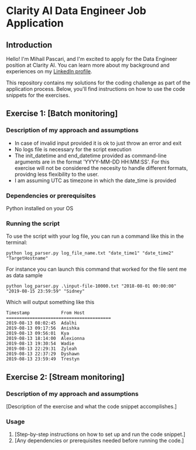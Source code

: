 # Clarity AI Data Engineer Job Application

## Introduction
Hello! I'm Mihail Pascari, and I'm excited to apply for the Data Engineer position at Clarity AI. You can learn more about my background and experiences on my [LinkedIn profile](https://www.linkedin.com/in/mpascari/).

This repository contains my solutions for the coding challenge as part of the application process. Below, you'll find instructions on how to use the code snippets for the exercises.

## Exercise 1: [Batch monitoring]

### Description of my approach and assumptions
- In case of invalid input provided it is ok to just throw an error and exit
- No logs file is necessary for the script execution
- The init_datetime and end_datetime provided as command-line arguments are in the format 'YYYY-MM-DD HH:MM:SS'. For this exercise will not be considered the necesity to handle different formats, providng less flexibility to the user.
- I am assuming UTC as timezone in which the date_time is provided

### Dependencies or prerequisites
Python installed on your OS

### Running the script
To use the script with your log file, you can run a command like this in the terminal:
```
python log_parser.py log_file_name.txt "date_time1" "date_time2" "TargetHostname"
```
For instance you can launch this command that worked for the file sent me as data sample
```
python log_parser.py .\input-file-10000.txt "2018-08-01 00:00:00" "2019-08-15 23:59:59" "Sidney"
```
Which will output something like this
```
Timestamp            From Host
========================================
2019-08-13 08:02:45  Adalhi
2019-08-13 09:17:56  Anishka
2019-08-13 09:56:01  Kya
2019-08-13 18:14:00  Alexionna
2019-08-13 19:30:54  Wadie
2019-08-13 22:29:31  Zyleah
2019-08-13 22:37:29  Dyshawn
2019-08-13 23:59:49  Trestyn
```

## Exercise 2: [Stream monitoring]

### Description of my approach and assumptions
[Description of the exercise and what the code snippet accomplishes.]

### Usage
1. [Step-by-step instructions on how to set up and run the code snippet.]
2. [Any dependencies or prerequisites needed before running the code.]